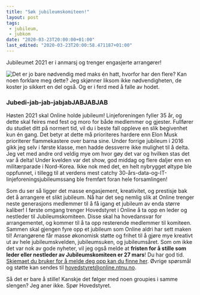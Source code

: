 ```yaml
---
title: "Søk jubileumskomiteen!"
layout: post
tags: 
 - jubileum,
 - jubkom
date: "2020-03-23T20:00:00+01:00"
last_edited: "2020-03-23T20:00:58.471187+01:00"
---
```

Jubileumet 2021 er i anmarsj og trenger engasjerte arrangører!

![Det er jo bare nødvendig med maks én hatt, hvorfor har den flere? Kan noen forklare meg dette? Jeg skjønner liksom ikke nødvendigheten, de koster jo sikkert en del også. Og er i ferd med å falle av hodet.](https://online.ntnu.no/media/images/responsive/f977231d-5dd9-4be1-9d18-ff21c983d4e6.png)

### Jubedi-jab-jab-jabjabJABJABJAB

Høsten 2021 skal Online holde jubileum! Linjeforeningen fyller 35 år, og dette skal feires med fest og moro for både medlemmer og gjester. Fullfører du studiet ditt på normert tid, vil du i beste fall oppleve en slik begivenhet kun én gang. Det betyr at dette må prioriteres hardere enn Elon Musk prioriterer flammekastere over barna sine. Under forrige jubileum i 2016 gikk jeg selv i første klasse, men hadde dessverre ikke mulighet til å delta. Jeg vet med andre ord veldig mye om hvor gøy det var og hvilken stas det var å delta! Under kvelden var det show, god middag og flere daljer enn en militærparade i Nord-Korea. Ikke nok med det, en helt nybrygget øltype ble oppfunnet, i tillegg til at verdens mest catchy 30-års-data-og-IT-linjeforeningsjubileumssang ble fremført foran hele forsamlingen!

Som du ser så ligger det masse engasjement, kreativitet, og prestisje bak det å arrangere et slikt jubileum. Nå har det seg nemlig slik at Online trenger neste generasjons medlemmer til å få igang et jubileum av enda større kaliber! I første omgang trenger Hovedstyret i Online å ta opp en leder og nestleder til Jubileumskomiteen. Disse skal ha hovedansvar for arrangementet, og kommer til å ta opp resterende medlemmer til komiteen. Sammen skal gjengen fyre opp et jubileum som Online aldri har sett maken til! Arrangørene får masse økonomisk støtte og frihet til å gjøre mye kreativt ut av hele jubileumskvelden, jubileumsuken, og jubileumsåret. Som om ikke det var nok av gode nyheter, vil jeg også melde at **fristen for å stille som leder eller nestleder av Jubileumskomiteen er 27 mars**! Du har god tid. [Skjemaet du bruker for å melde deg opp kan du finne her](https://forms.gle/KXpZmyzEtknQo5Fe9). Øvrige spørsmål og støtte kan sendes til hovedstyret@online.ntnu.no.

Så det er bare å stille! Kanskje det følger med noen groupies i samme slengen? Jeg aner ikke. Spør Hovedstyret.
